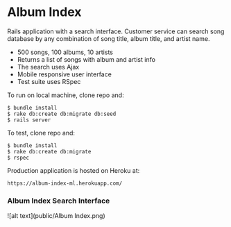 # Album Index

Rails application with a search interface. Customer service can search song database by any combination of song title, album title, and artist name.

* 500 songs, 100 albums, 10 artists
* Returns a list of songs with album and artist info
* The search uses Ajax
* Mobile responsive user interface
* Test suite uses RSpec

To run on local machine, clone repo and:


```
$ bundle install
$ rake db:create db:migrate db:seed
$ rails server
```

To test, clone repo and:
```
$ bundle install
$ rake db:create db:migrate
$ rspec
```

Production application is hosted on Heroku at:

`https://album-index-ml.herokuapp.com/`

### Album Index Search Interface
![alt text](public/Album Index.png)
